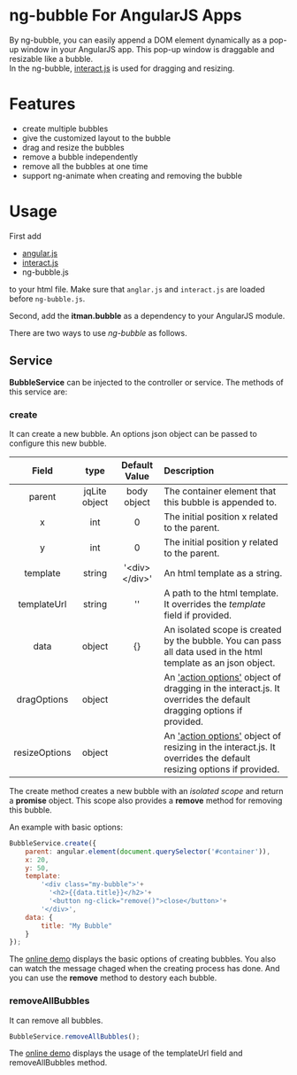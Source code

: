 # ng-bubble For AngularJS Apps
By ng-bubble, you can easily append a DOM element dynamically as a pop-up window in your AngularJS app. This pop-up window is draggable and resizable like a bubble.  
In the ng-bubble, [interact.js](https://github.com/taye/interact.js) is used for dragging and resizing.

# Features
+ create multiple bubbles
+ give the customized layout to the bubble
+ drag and resize the bubbles
+ remove a bubble independently
+ remove all the bubbles at one time
+ support ng-animate when creating and removing the bubble

# Usage
First add

+ [angular.js](https://angularjs.org/)
+ [interact.js](http://interactjs.io/)
+ ng-bubble.js

to your html file. Make sure that `anglar.js` and `interact.js` are loaded before `ng-bubble.js`.

Second, add the **itman.bubble** as a dependency to your AngularJS module.

There are two ways to use *ng-bubble* as follows.

## Service
**BubbleService** can be injected to the controller or service. The methods of this service are:

### create
It can create a new bubble. An options json object can be passed to configure this new bubble.

|    Field   |  type  |  Default Value | Description |
|:----------:|:------:|:--------------:|:------------|
|    parent  |  jqLite object  |  body object  |  The container element that this bubble is appended to. |
|      x     |   int  |  0  |  The initial position x related to the parent. |
|      y     |   int  |  0  |  The initial position y related to the parent. |
|  template  | string |  '\<div>\</div>'  |  An html template as a string. |
|templateUrl | string |  ''  |  A path to the html template. It overrides the *template* field if provided. |
|    data    | object |  {}  |  An isolated scope is created by the bubble. You can pass all data used in the html template as an json object. |
|dragOptions | object |      |  An ['action options'](http://interactjs.io/docs/#action-options) object of dragging in the interact.js. It overrides the default dragging options if provided. |
|resizeOptions | object |      |  An ['action options'](http://interactjs.io/docs/#action-options) object of resizing in the interact.js. It overrides the default resizing options if provided. |

The create method creates a new bubble with an *isolated scope* and return a **promise** object. This scope also provides a **remove** method for removing this bubble.

An example with basic options:

```js
BubbleService.create({
	parent: angular.element(document.querySelector('#container')),
	x: 20,
	y: 50,
	template: 
   		'<div class="my-bubble">'+
	      '<h2>{{data.title}}</h2>'+
	      '<button ng-click="remove()">close</button>'+
    	'</div>',
	data: {
    	title: "My Bubble"
    }
});
```

The [online demo](http://codepen.io/asip/pen/qZBYzR/) displays the basic options of creating bubbles. You also can watch the message chaged when the creating process has done. And you can use the **remove** method to destory each bubble.


### removeAllBubbles
It can remove all bubbles.

```js
BubbleService.removeAllBubbles();
```

The [online demo](http://codepen.io/asip/pen/PNoBqo/) displays the usage of the templateUrl field and removeAllBubbles method.
